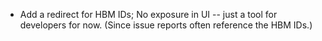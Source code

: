 - Add a redirect for HBM IDs; No exposure in UI -- just a tool for developers for now. (Since issue reports often reference the HBM IDs.)
